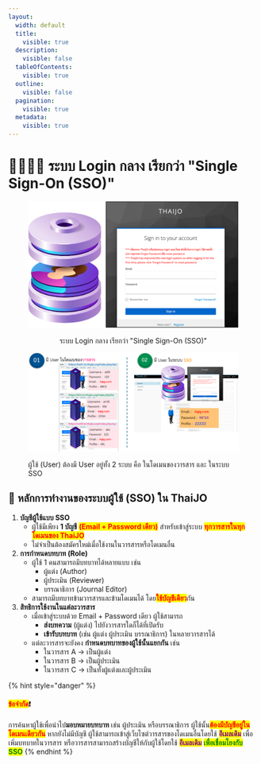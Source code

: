 ```yaml
---
layout:
  width: default
  title:
    visible: true
  description:
    visible: false
  tableOfContents:
    visible: true
  outline:
    visible: false
  pagination:
    visible: true
  metadata:
    visible: true
---
```


# 👨‍👩‍👧‍👧 ระบบ Login กลาง เรียกว่า "Single Sign-On (SSO)"

<div data-full-width="false"><figure><img src="../.gitbook/assets/Pic-SSO.png" alt="ระบบ Login กลาง เรียกว่า &#x22;Single Sign-On (SSO)&#x22;"><figcaption><p align="center">ระบบ Login กลาง เรียกว่า "Single Sign-On (SSO)"</p></figcaption></figure> <figure><img src="../.gitbook/assets/Pic-SSOuser.png" alt="ผู้ใช้ (User) ต้องมี User อยู่ทั้ง 2 ระบบ คือ ในโดเมนของวารสาร และ ในระบบ SSO"><figcaption><p>ผู้ใช้ (User) ต้องมี User อยู่ทั้ง 2 ระบบ คือ ในโดเมนของวารสาร และ ในระบบ SSO</p></figcaption></figure></div>

## 📌 หลักการทำงานของระบบผู้ใช้ (SSO) ใน ThaiJO

1. **บัญชีผู้ใช้แบบ SSO**
   * ผู้ใช้มีเพียง **1 บัญชี** <mark style="color:red;">**(Email + Password เดียว)**</mark> สำหรับเข้าสู่ระบบ <mark style="color:red;">**ทุกวารสารในทุกโดเมนของ ThaiJO**</mark>
   * ไม่จำเป็นต้องสมัครใหม่เมื่อใช้งานในวารสารหรือโดเมนอื่น
2. **การกำหนดบทบาท (Role)**
   * ผู้ใช้ 1 คนสามารถมีบทบาทได้หลายแบบ เช่น
     * ผู้แต่ง (Author)
     * ผู้ประเมิน (Reviewer)
     * บรรณาธิการ (Journal Editor)
   * สามารถมีบทบาทข้ามวารสารและข้ามโดเมนได้ โดย<mark style="color:red;">**ใช้บัญชีเดียว**</mark>กัน
3. **สิทธิการใช้งานในแต่ละวารสาร**
   * เมื่อเข้าสู่ระบบด้วย Email + Password เดียว ผู้ใช้สามารถ
     * **ส่งบทความ** (ผู้แต่ง) ไปยังวารสารใดก็ได้ที่เปิดรับ
     * **เข้ารับบทบาท** (เช่น ผู้แต่ง ผู้ประเมิน บรรณาธิการ) ในหลายวารสารได้
   * แต่ละวารสารจะยังคง **กำหนดบทบาทของผู้ใช้นั้นแยกกัน** เช่น
     * ในวารสาร A → เป็นผู้แต่ง
     * ในวารสาร B → เป็นผู้ประเมิน
     * ในวารสาร C → เป็นทั้งผู้แต่งและผู้ประเมิน

{% hint style="danger" %}
#### <mark style="color:red;">ข้อจำกัด</mark>❗️

การค้นหาผู้ใช้เพื่อนำไป**มอบหมายบทบาท** เช่น ผู้ประเมิน หรือบรรณาธิการ ผู้ใช้นั้น<mark style="color:red;">**ต้องมีบัญชีอยู่ในโดเมนเดียวกัน**</mark> หากยังไม่มีบัญชี ผู้ใช้สามารถเข้าสู่เว็บไซต์วารสารของโดเมนอื่นโดยใช้ <mark style="color:purple;">**อีเมลเดิม**</mark> เพื่อเพิ่มบทบาทในวารสาร หรือวารสารสามารถสร้างบัญชีให้กับผู้ใช้โดยใช้ <mark style="color:purple;">**อีเมลเดิม**</mark> <mark style="color:green;">**เพื่อเชื่อมโยงกับ SSO**</mark>
{% endhint %}
